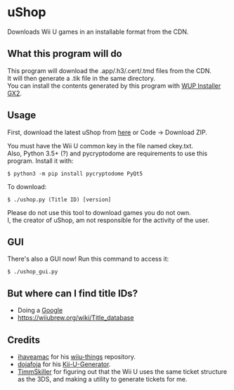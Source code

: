 # uShop
Downloads Wii U games in an installable format from the CDN.

## What this program will do
This program will download the .app/.h3/.cert/.tmd files from the CDN.  
It will then generate a .tik file in the same directory.  
You can install the contents generated by this program with [WUP Installer GX2](https://sourceforge.net/projects/wup-installer-gx2/).

## Usage
First, download the latest uShop from [here](https://github.com/SashLilac/uShop/archive/main.zip) or Code -> Download ZIP.

You must have the Wii U common key in the file named ckey.txt.  
Also, Python 3.5+ (?) and pycryptodome are requirements to use this program. Install it with:

    $ python3 -m pip install pycryptodome PyQt5

To download:

    $ ./ushop.py (Title ID) [version]

Please do not use this tool to download games you do not own.  
I, the creator of uShop, am not responsible for the activity of the user.

## GUI

There's also a GUI now! Run this command to access it:

    $ ./ushop_gui.py

## But where can I find title IDs?
- Doing a [Google](https://lmgtfy.app/?q=wii+u+title+ids)
- https://wiiubrew.org/wiki/Title_database

## Credits
- [ihaveamac](https://github.com/ihaveamac) for his [wiiu-things](https://github.com/ihaveamac/wiiu-things) repository.  
- [dojafoja](https://github.com/dojafoja) for his [Kii-U-Generator](https://github.com/dojafoja/Kii-U-Generator).  
- [TimmSkiller](https://github.com/TimmSkiller) for figuring out that the Wii U uses the same ticket structure as the 3DS, and making a utility to generate tickets for me.

